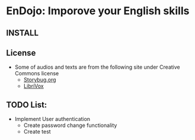 # EnDojo: Imporove your English skills

## INSTALL

## License
- Some of audios and texts are from the following site under Creative Commons license
  - [Storybug.org](http://www.storybud.org/index.htm)
  - [LibriVox](https://librivox.org/)

## TODO List:
- Implement User authentication
  - Create password change functionality
  - Create test
